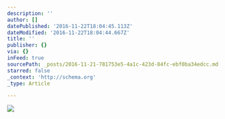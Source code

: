 ```yaml
---
description: ''
author: []
datePublished: '2016-11-22T18:04:45.113Z'
dateModified: '2016-11-22T18:04:44.667Z'
title: ''
publisher: {}
via: {}
inFeed: true
sourcePath: _posts/2016-11-21-781753e5-4a1c-423d-84fc-ebf0ba34edcc.md
starred: false
_context: 'http://schema.org'
_type: Article

---
```

![](https://the-grid-user-content.s3-us-west-2.amazonaws.com/a50d0236-5b61-487f-b8ec-e0b8dd2c7c9a.jpg)